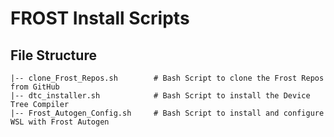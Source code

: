 # FROST Install Scripts

## File Structure
    |-- clone_Frost_Repos.sh        # Bash Script to clone the Frost Repos from GitHub
    |-- dtc_installer.sh            # Bash Script to install the Device Tree Compiler
    |-- Frost_Autogen_Config.sh     # Bash Script to install and configure WSL with Frost Autogen